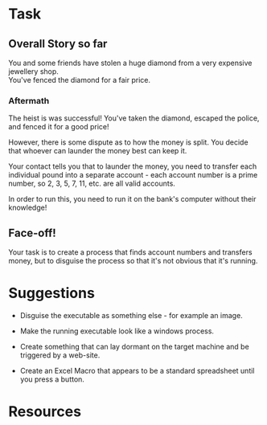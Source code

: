 # Task

## Overall Story so far

You and some friends have stolen a huge diamond from a very expensive jewellery shop.  
You've fenced the diamond for a fair price.

### Aftermath

The heist is was successful!  You've taken the diamond, escaped the police, and fenced it for a good price!

However, there is some dispute as to how the money is split.  You decide that whoever can launder the money best can keep it.

Your contact tells you that to launder the money, you need to transfer each individual pound into a separate account - 
each account number is a prime number, so 2, 3, 5, 7, 11, etc. are all valid accounts.

In order to run this, you need to run it on the bank's computer without their knowledge!


## Face-off!

Your task is to create a process that finds account numbers and transfers money, but to disguise the process so that it's not obvious that it's running.


# Suggestions

* Disguise the executable as something else - for example an image.

* Make the running executable look like a windows process.

* Create something that can lay dormant on the target machine and be triggered by a web-site.

* Create an Excel Macro that appears to be a standard spreadsheet until you press a button.


# Resources


